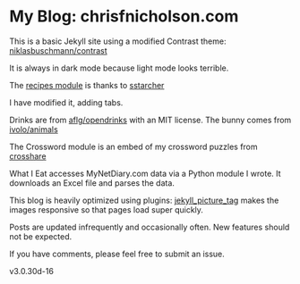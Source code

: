 # My Blog: chrisfnicholson.com

This is a basic Jekyll site using a modified Contrast theme: [niklasbuschmann/contrast](https://www.github.com/datapolitical/contrast)

It is always in dark mode because light mode looks terrible.

The [recipes module](https://www.github.com/datapolitical/paprika-exporter) is thanks to [sstarcher](https://www.github.com/sstarcher)

I have modified it, adding tabs.

Drinks are from [aflg/opendrinks](https://www.github.com/aflg/opendrinks) with an MIT license. The bunny comes from [ivolo/animals](https://www.github.com/ivolo/animals)

The Crossword module is an embed of my crossword puzzles from [crosshare](https://www.crosshare.org)

What I Eat accesses MyNetDiary.com data via a Python module I wrote. It downloads an Excel file and parses the data.

This blog is heavily optimized using plugins: [jekyll_picture_tag](https://github.com/rbuchberger/jekyll_picture_tag) makes the images responsive so that pages load super quickly.

Posts are updated infrequently and occasionally often. New features should not be expected.

If you have comments, please feel free to submit an issue.

v3.0.30d-16
